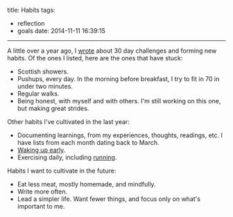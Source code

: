 title: Habits
tags:
  - reflection
  - goals
date: 2014-11-11 16:39:15
---

A little over a year ago, I [wrote](/2013/justin-time/) about 30 day challenges and forming new habits. Of the ones I listed, here are the ones that have stuck:

- Scottish showers.
- Pushups, every day. In the morning before breakfast, I try to fit in 70 in under two minutes.
- Regular walks.
- Being honest, with myself and with others. I'm still working on this one, but making great strides.

Other habits I've cultivated in the last year:

- Documenting learnings, from my experiences, thoughts, readings, etc. I have lists from each month dating back to March.
- [Waking up early](/2014/waking-up-early/).
- Exercising daily, including [running](/2014/running/).

Habits I want to cultivate in the future:

- Eat less meat, mostly homemade, and mindfully.
- Write more often.
- Lead a simpler life. Want fewer things, and focus only on what's important to me.
